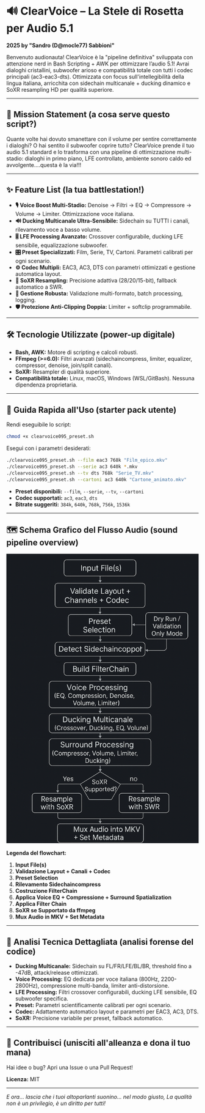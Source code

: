 # 🔊 ClearVoice – La Stele di Rosetta per Audio 5.1 

**2025 by "Sandro (D@mocle77) Sabbioni"**

Benvenuto audionauta! ClearVoice è la "pipeline definitiva" sviluppata con attenzione nerd in Bash Scripting + AWK per ottimizzare l’audio 5.1! Avrai dialoghi cristallini, subwoofer arioso e compatibilità totale con tutti i codec principali (ac3-eac3-dts). Ottimizzata con focus sull'intellegibilità della lingua italiana, arricchita con sidechain multicanale + ducking dinamico e SoXR resampling HD per qualità superiore.

---

## 🎯 Mission Statement (a cosa serve questo script?)

Quante volte hai dovuto smanettare con il volume per sentire correttamente i dialoghi? O hai sentito il subwoofer coprire tutto? ClearVoice prende il tuo audio 5.1 standard e lo trasforma con una pipeline di ottimizzazione multi-stadio: dialoghi in primo piano, LFE controllato, ambiente sonoro caldo ed avvolgente....questa è la via!!!

---

## ✨ Feature List (la tua battlestation!)

- **🎙️ Voice Boost Multi-Stadio:** Denoise → Filtri → EQ → Compressore → Volume → Limiter. Ottimizzazione voce italiana.
- **🔊 Ducking Multicanale Ultra-Sensibile:** Sidechain su TUTTI i canali, rilevamento voce a basso volume.
- **🎚️ LFE Processing Avanzato:** Crossover configurabile, ducking LFE sensibile, equalizzazione subwoofer.
- **🎛️ Preset Specializzati:** Film, Serie, TV, Cartoni. Parametri calibrati per ogni scenario.
- **⚙️ Codec Multipli:** EAC3, AC3, DTS con parametri ottimizzati e gestione automatica layout.
- **🌠 SoXR Resampling:** Precisione adattiva (28/20/15-bit), fallback automatico a SWR.
- **🧠 Gestione Robusta:** Validazione multi-formato, batch processing, logging.
- **🛡️ Protezione Anti-Clipping Doppia:** Limiter + softclip programmabile.

---

## 🛠️ Tecnologie Utilizzate (power-up digitale)

- **Bash, AWK:** Motore di scripting e calcoli robusti.
- **FFmpeg (>=6.0):** Filtri avanzati (sidechaincompress, limiter, equalizer, compressor, denoise, join/split canali).
- **SoXR:** Resampler di qualità superiore.
- **Compatibilità totale:** Linux, macOS, Windows (WSL/GitBash). Nessuna dipendenza proprietaria.

---

## 🚀 Guida Rapida all'Uso (starter pack utente)

Rendi eseguibile lo script:

```bash
chmod +x clearvoice095_preset.sh
```

Esegui con i parametri desiderati:

```bash
./clearvoice095_preset.sh --film eac3 768k "Film_epico.mkv"
./clearvoice095_preset.sh --serie ac3 640k *.mkv
./clearvoice095_preset.sh --tv dts 768k "Serie_TV.mkv"
./clearvoice095_preset.sh --cartoni ac3 640k "Cartone_animato.mkv"
```

- **Preset disponibili:** `--film`, `--serie`, `--tv`, `--cartoni`
- **Codec supportati:** `ac3`, `eac3`, `dts`
- **Bitrate suggeriti:** `384k`, `640k`, `768k`, `756k`, `1536k`

---

## 🗺️ Schema Grafico del Flusso Audio (sound pipeline overview)

![Schema Pipeline ClearVoice](schema_clearvoice.png)

**Legenda del flowchart:**

1. **Input File(s)**
2. **Validazione Layout + Canali + Codec**
3. **Preset Selection**
4. **Rilevamento Sidechaincompress**
5. **Costruzione FilterChain**
6. **Applica Voice EQ + Compressione + Surround Spatialization**
7. **Applica Filter Chain**
8. **SoXR se Supportato da ffmpeg**
9. **Mux Audio in MKV + Set Metadata**

---

## 🔬 Analisi Tecnica Dettagliata (analisi forense del codice)

- **Ducking Multicanale:** Sidechain su FL/FR/LFE/BL/BR, threshold fino a -47dB, attack/release ottimizzati.
- **Voice Processing:** EQ dedicata per voce italiana (800Hz, 2200-2800Hz), compressione multi-banda, limiter anti-distorsione.
- **LFE Processing:** Filtri crossover configurabili, ducking LFE sensibile, EQ subwoofer specifica.
- **Preset:** Parametri scientificamente calibrati per ogni scenario.
- **Codec:** Adattamento automatico layout e parametri per EAC3, AC3, DTS.
- **SoXR:** Precisione variabile per preset, fallback automatico.

---

## 🤝 Contribuisci (unisciti all'alleanza e dona il tuo mana)

Hai idee o bug? Apri una Issue o una Pull Request!

**Licenza:** MIT

---

*E ora... lascia che i tuoi altoparlanti suonino... nel modo giusto, La qualità non è un privilegio, è un diritto per tutti!*


